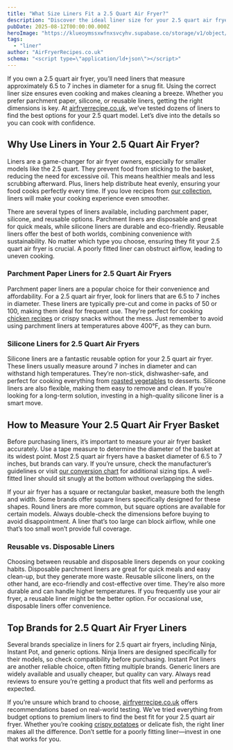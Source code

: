 ```yaml
---
title: "What Size Liners Fit a 2.5 Quart Air Fryer?"
description: "Discover the ideal liner size for your 2.5 quart air fryer with our expert guide. Save time and avoid mess with perfectly fitted liners!"
pubDate: 2025-08-12T00:00:00.000Z
heroImage: "https://klueoymssxwfnxsvcyhv.supabase.co/storage/v1/object/public/md/what-size-liners-fit-2-5-quart-air-fryer-99b1ae4a.webp"
tags:
  - "liner"
author: "AirFryerRecipes.co.uk"
schema: "<script type=\"application/ld+json\"></script>"
---
```


<p>If you own a 2.5 quart air fryer, you’ll need liners that measure approximately 6.5 to 7 inches in diameter for a snug fit. Using the correct liner size ensures even cooking and makes cleaning a breeze. Whether you prefer parchment paper, silicone, or reusable liners, getting the right dimensions is key. At <a href=https://www.airfryerrecipe.co.uk>airfryerrecipe.co.uk</a>, we’ve tested dozens of liners to find the best options for your 2.5 quart model. Let’s dive into the details so you can cook with confidence.</p>  

<h2>Why Use Liners in Your 2.5 Quart Air Fryer?</h2>  
<p>Liners are a game-changer for air fryer owners, especially for smaller models like the 2.5 quart. They prevent food from sticking to the basket, reducing the need for excessive oil. This means healthier meals and less scrubbing afterward. Plus, liners help distribute heat evenly, ensuring your food cooks perfectly every time. If you love recipes from <a href=https://www.airfryerrecipe.co.uk/recipes>our collection</a>, liners will make your cooking experience even smoother.</p>  

<p>There are several types of liners available, including parchment paper, silicone, and reusable options. Parchment liners are disposable and great for quick meals, while silicone liners are durable and eco-friendly. Reusable liners offer the best of both worlds, combining convenience with sustainability. No matter which type you choose, ensuring they fit your 2.5 quart air fryer is crucial. A poorly fitted liner can obstruct airflow, leading to uneven cooking.</p>  

<h3>Parchment Paper Liners for 2.5 Quart Air Fryers</h3>  
<p>Parchment paper liners are a popular choice for their convenience and affordability. For a 2.5 quart air fryer, look for liners that are 6.5 to 7 inches in diameter. These liners are typically pre-cut and come in packs of 50 or 100, making them ideal for frequent use. They’re perfect for cooking <a href=https://www.airfryerrecipe.co.uk/recipe-category/chicken>chicken recipes</a> or crispy snacks without the mess. Just remember to avoid using parchment liners at temperatures above 400°F, as they can burn.</p>  

<h3>Silicone Liners for 2.5 Quart Air Fryers</h3>  
<p>Silicone liners are a fantastic reusable option for your 2.5 quart air fryer. These liners usually measure around 7 inches in diameter and can withstand high temperatures. They’re non-stick, dishwasher-safe, and perfect for cooking everything from <a href=https://www.airfryerrecipe.co.uk/recipe-category/vegetables>roasted vegetables</a> to desserts. Silicone liners are also flexible, making them easy to remove and clean. If you’re looking for a long-term solution, investing in a high-quality silicone liner is a smart move.</p>  

<h2>How to Measure Your 2.5 Quart Air Fryer Basket</h2>  
<p>Before purchasing liners, it’s important to measure your air fryer basket accurately. Use a tape measure to determine the diameter of the basket at its widest point. Most 2.5 quart air fryers have a basket diameter of 6.5 to 7 inches, but brands can vary. If you’re unsure, check the manufacturer’s guidelines or visit <a href=https://www.airfryerrecipe.co.uk/air-fryer-conversion-chart>our conversion chart</a> for additional sizing tips. A well-fitted liner should sit snugly at the bottom without overlapping the sides.</p>  

<p>If your air fryer has a square or rectangular basket, measure both the length and width. Some brands offer square liners specifically designed for these shapes. Round liners are more common, but square options are available for certain models. Always double-check the dimensions before buying to avoid disappointment. A liner that’s too large can block airflow, while one that’s too small won’t provide full coverage.</p>  

<h3>Reusable vs. Disposable Liners</h3>  
<p>Choosing between reusable and disposable liners depends on your cooking habits. Disposable parchment liners are great for quick meals and easy clean-up, but they generate more waste. Reusable silicone liners, on the other hand, are eco-friendly and cost-effective over time. They’re also more durable and can handle higher temperatures. If you frequently use your air fryer, a reusable liner might be the better option. For occasional use, disposable liners offer convenience.</p>  

<h2>Top Brands for 2.5 Quart Air Fryer Liners</h2>  
<p>Several brands specialize in liners for 2.5 quart air fryers, including Ninja, Instant Pot, and generic options. Ninja liners are designed specifically for their models, so check compatibility before purchasing. Instant Pot liners are another reliable choice, often fitting multiple brands. Generic liners are widely available and usually cheaper, but quality can vary. Always read reviews to ensure you’re getting a product that fits well and performs as expected.</p>  

<p>If you’re unsure which brand to choose, <a href=https://www.airfryerrecipe.co.uk>airfryerrecipe.co.uk</a> offers recommendations based on real-world testing. We’ve tried everything from budget options to premium liners to find the best fit for your 2.5 quart air fryer. Whether you’re cooking <a href=https://www.airfryerrecipe.co.uk/recipe-category/potatoes>crispy potatoes</a> or delicate fish, the right liner makes all the difference. Don’t settle for a poorly fitting liner—invest in one that works for you.</p>